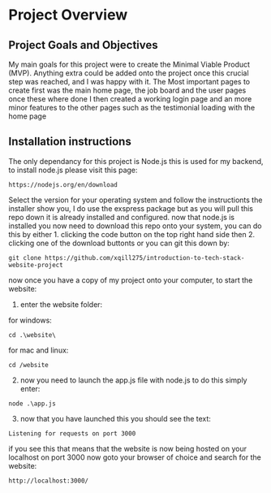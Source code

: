# Project Overview

## Project Goals and Objectives
My main goals for this project were to create the Minimal Viable Product (MVP). Anything extra could be added onto the project once this crucial step was reached, and I was happy with it. The Most important pages to create first was the main home page, the job board and the user pages once these where done I then created a working login page and an more minor features to the other pages such as the testimonial loading with the home page

## Installation instructions
The only dependancy for this project is Node.js this is used for my backend, to install node.js please visit this page:
```
https://nodejs.org/en/download
```
Select the version for your operating system and follow the instructionts the installer show you, I do use the exspress package but as you will pull this repo down it is already installed and configured.
now that node.js is installed you now need to download this repo onto your system, you can do this by either 1. clicking the code button on the top right hand side then 2. clicking one of the download buttonts or you can git this down by:

```
git clone https://github.com/xqill275/introduction-to-tech-stack-website-project
```
now once you have a copy of my project onto your computer, to start the website:

1. enter the website folder:

for windows:
```
cd .\website\
```
for mac and linux:
```
cd /website
```
2. now you need to launch the app.js file with node.js to do this simply enter:
```
node .\app.js
```
3. now that you have launched this you should see the text:
```
Listening for requests on port 3000
```
if you see this that means that the website is now being hosted on your localhost on port 3000
now goto your browser of choice and search for the website:
```
http://localhost:3000/
```
